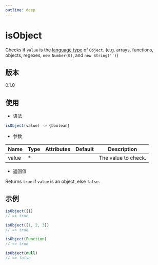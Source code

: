 ```yaml
---
outline: deep
---
```


# isObject

Checks if `value` is the
[language type](http://www.ecma-international.org/ecma-262/7.0/#sec-ecmascript-language-types)
of `Object`. (e.g. arrays, functions, objects, regexes, `new Number(0)`, and `new String('')`)

## 版本

0.1.0

## 使用

- 语法

```js
isObject(value) -> {boolean}
```

- 参数

| Name     | Type         | Attributes    | Default | Description             |
|----------|--------------|---------------|---------|-------------------------|
| value    | *            |               |         | The value to check.     |

- 返回值

Returns `true` if `value` is an object, else `false`.

## 示例

```js
isObject({})
// => true

isObject([1, 2, 3])
// => true

isObject(Function)
// => true

isObject(null)
// => false
```
